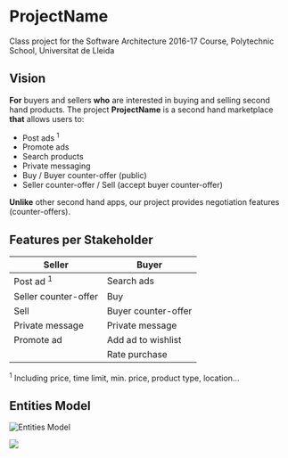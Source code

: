 # ProjectName

Class project for the Software Architecture 2016-17 Course, Polytechnic School, Universitat de Lleida

## Vision

**For** buyers and sellers **who** are interested in buying and selling second hand products.
The project **ProjectName** is a second hand marketplace **that** allows users to:

* Post ads <sup>1</sup>
* Promote ads
* Search products
* Private messaging
* Buy / Buyer counter-offer (public)
* Seller counter-offer / Sell (accept buyer counter-offer)

**Unlike** other second hand apps, our project provides negotiation features (counter-offers).

## Features per Stakeholder

| Seller                  | Buyer                  |
| ------------------------| -----------------------|
| Post ad <sup>1</sup>    | Search ads             |
| Seller counter-offer    | Buy                    |
| Sell                    | Buyer counter-offer    |
| Private message         | Private message        |
| Promote ad              | Add ad to wishlist     |
|                         | Rate purchase          |

<sup>1</sup> Including price, time limit, min. price, product type, location...

## Entities Model

![Entities Model](docs/entities.png)


<a href="https://zenhub.com"><img src="https://cdn.rawgit.com/ZenHubIO/support/master/zenhub-badge.svg"></a>